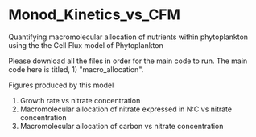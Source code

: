 # Monod_Kinetics_vs_CFM
Quantifying macromolecular allocation of nutrients within phytoplankton using the the Cell Flux model of Phytoplankton


Please download all the files in order for the main code to run. The main code here is titled, 1) "macro_allocation". 

Figures produced by this model
  1) Growth rate vs nitrate concentration
  2) Macromolecular allocation of nitrate expressed in N:C vs nitrate concentration
  3) Macromolecular allocation of carbon vs nitrate concentration
